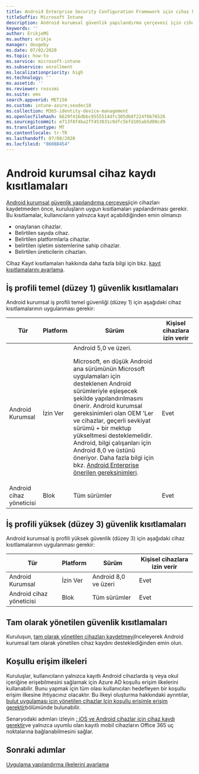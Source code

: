 ```yaml
---
title: Android Enterprise Security Configuration Framework için cihaz kaydı kısıtlamaları
titleSuffix: Microsoft Intune
description: Android kurumsal güvenlik yapılandırma çerçevesi için cihaz kaydı kısıtlamaları.
keywords: ''
author: ErikjeMS
ms.author: erikje
manager: dougeby
ms.date: 07/02/2020
ms.topic: how-to
ms.service: microsoft-intune
ms.subservice: enrollment
ms.localizationpriority: high
ms.technology: ''
ms.assetid: ''
ms.reviewer: rosssmi
ms.suite: ems
search.appverid: MET150
ms.custom: intune-azure;seodec18
ms.collection: M365-identity-device-management
ms.openlocfilehash: 6629f416dbbc9555514dfc305db8f224f6b76526
ms.sourcegitcommit: e713f8f4ba2ff453031c9dfc5bfd105ab5d00cd9
ms.translationtype: MT
ms.contentlocale: tr-TR
ms.lasthandoff: 07/08/2020
ms.locfileid: "86088454"
---
```

# <a name="android-enterprise-device-enrollment-restrictions"></a>Android kurumsal cihaz kaydı kısıtlamaları

[Android kurumsal güvenlik yapılandırma çerçevesi](android-configuration-framework.md)için cihazları kaydetmeden önce, kuruluşların uygun kısıtlamaları yapılandırması gerekir. Bu kısıtlamalar, kullanıcıların yalnızca kayıt açabildiğinden emin olmanızı

- onaylanan cihazlar.
- Belirtilen sayıda cihaz.
- Belirtilen platformlarla cihazlar.
- belirtilen işletim sistemlerine sahip cihazlar.
- Belirtilen üreticilerin cihazları.

Cihaz Kayıt kısıtlamaları hakkında daha fazla bilgi için bkz. [kayıt kısıtlamalarını ayarlama](enrollment-restrictions-set.md).

## <a name="work-profile-basic-level-1-security-restrictions"></a>İş profili temel (düzey 1) güvenlik kısıtlamaları

Android kurumsal iş profili temel güvenliği (düzey 1) için aşağıdaki cihaz kısıtlamalarının uygulanması gerekir:

| Tür | Platform | Sürüm | Kişisel cihazlara izin verir |
|--------|--------|--------|--------|
| Android Kurumsal | İzin Ver | Android 5,0 ve üzeri.<p>Microsoft, en düşük Android ana sürümünün Microsoft uygulamaları için desteklenen Android sürümleriyle eşleşecek şekilde yapılandırılmasını önerir. Android kurumsal gereksinimleri olan OEM 'Ler ve cihazlar, geçerli sevkiyat sürümü + bir mektup yükseltmesi desteklemelidir.   Android, bilgi çalışanları için Android 8,0 ve üstünü öneriyor. Daha fazla bilgi için bkz. [Android Enterprise önerilen gereksinimleri](https://www.android.com/enterprise/recommended/requirements/). | Evet |
| Android cihaz yöneticisi| Blok | Tüm sürümler | Evet |

## <a name="work-profile-high-level-3-security-restrictions"></a>İş profili yüksek (düzey 3) güvenlik kısıtlamaları
Android kurumsal iş profili yüksek güvenlik (düzey 3) için aşağıdaki cihaz kısıtlamalarının uygulanması gerekir:

| Tür | Platform | Sürüm | Kişisel cihazlara izin verir |
|--------|--------|--------|--------|
| Android Kurumsal | İzin Ver | Android 8,0 ve üzeri | Evet |
| Android cihaz yöneticisi| Blok | Tüm sürümler | Evet |

## <a name="fully-managed-security-restrictions"></a>Tam olarak yönetilen güvenlik kısıtlamaları
Kuruluşun, [tam olarak yönetilen cihazları kaydetmeyi](android-fully-managed-enroll.md#enroll-the-fully-managed-devices)Inceleyerek Android kurumsal tam olarak yönetilen cihaz kaydını desteklediğinden emin olun. 

## <a name="conditional-access-policies"></a>Koşullu erişim ilkeleri
Kuruluşlar, kullanıcıların yalnızca kayıtlı Android cihazlarda iş veya okul içeriğine erişebilmesini sağlamak için Azure AD koşullu erişim ilkelerini kullanabilir. Bunu yapmak için tüm olası kullanıcıları hedefleyen bir koşullu erişim ilkesine ihtiyacınız olacaktır. Bu ilkeyi oluşturma hakkındaki ayrıntılar, [bulut uygulaması için yönetilen cihazlar Için koşullu erişimle erişim gerektir](https://docs.microsoft.com/azure/active-directory/conditional-access/require-managed-devices)bölümünde bulunabilir. 

Senaryodaki adımları izleyin [: iOS ve Android cihazlar için cihaz kaydı gerektir](https://docs.microsoft.com/azure/active-directory/conditional-access/require-managed-devices#scenario-require-device-enrollment-for-ios-and-android-devices)ve yalnızca uyumlu olan kayıtlı mobil cihazların Office 365 uç noktalarına bağlanabilmesini sağlar.

## <a name="next-steps"></a>Sonraki adımlar

[Uygulama yapılandırma ilkelerini ayarlama](android-app-configuration-policies.md)
